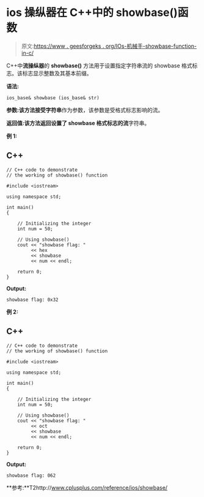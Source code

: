 # ios 操纵器在 C++中的 showbase()函数

> 原文:[https://www . geesforgeks . org/IOs-机械手-showbase-function-in-c/](https://www.geeksforgeeks.org/ios-manipulators-showbase-function-in-c/)

C++中**流操纵器**的 **showbase()** 方法用于设置指定字符串流的 showbase 格式标志。该标志显示整数及其基本前缀。

**语法:**

```
ios_base& showbase (ios_base& str)
```

**参数:**该方法接受**字符串**作为参数，该参数是受格式标志影响的流。

**返回值:**该方法返回设置了 showbase 格式标志的**流**字符串。

**例 1:**

## C++

```
// C++ code to demonstrate
// the working of showbase() function

#include <iostream>

using namespace std;

int main()
{

    // Initializing the integer
    int num = 50;

    // Using showbase()
    cout << "showbase flag: "
         << hex
         << showbase
         << num << endl;

    return 0;
}
```

**Output:** 

```
showbase flag: 0x32
```

**例 2:**

## C++

```
// C++ code to demonstrate
// the working of showbase() function

#include <iostream>

using namespace std;

int main()
{

    // Initializing the integer
    int num = 50;

    // Using showbase()
    cout << "showbase flag: "
         << oct
         << showbase
         << num << endl;

    return 0;
}
```

**Output:** 

```
showbase flag: 062
```

**参考:**T2http://www.cplusplus.com/reference/ios/showbase/